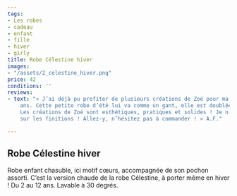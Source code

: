 ```yaml
---
tags:
- Les robes
- cadeau
- enfant
- fille
- hiver
- girly
title: Robe Célestine hiver
images:
- "/assets/2_celestine_hiver.png"
price: 42
conditions: ''
reviews:
- text: "« J’ai déjà pu profiter de plusieurs créations de Zoé pour ma fille de 7
    ans. Cette petite robe d’été lui va comme un gant, elle est doublée et très élégante.
    Les créations de Zoé sont esthétiques, pratiques et solides ! Je n’ai rien à redire
    sur les finitions ! Allez-y, n’hésitez pas à commander ! » A.F."

---
```

## Robe Célestine hiver

Robe enfant chasuble, ici motif cœurs, accompagnée de son pochon assorti. C’est la version chaude de la robe Célestine, à porter même en hiver ! Du 2 au 12 ans. Lavable à 30 degrés.